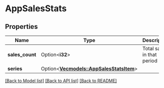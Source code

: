 # AppSalesStats

## Properties

Name | Type | Description | Notes
------------ | ------------- | ------------- | -------------
**sales_count** | Option<**i32**> | Total sales in that period | [optional]
**series** | Option<[**Vec<models::AppSalesStatsItem>**](AppSalesStatsItem.md)> |  | [optional]

[[Back to Model list]](../README.md#documentation-for-models) [[Back to API list]](../README.md#documentation-for-api-endpoints) [[Back to README]](../README.md)


